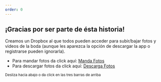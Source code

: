 ```yaml
---
order: 0
---
```

## ¡Gracias por ser parte de ésta historia! 

Creamos un Dropbox al que todos pueden acceder para subir/bajar fotos y videos de la boda (aunque les aparezca la opción de descargar la app o registrarse pueden ignorarla).
<ul>
  <li>Para mandar fotos da click aquí: <a href="https://dropbox.com/request/oyriRmtb24gWKnCkhMUY">Manda Fotos</a></li>
  <li>Para descargar fotos da click aquí: <a href="https://dropbox.com/scl/fo/v0vrpjgpx0hgfghs9y4uu/h?dl=0&rlkey=wksr9k0q9snw8rmi9oakyxelc">Descarga Fotos</a></li>
</ul>



<small>Desliza hacia abajo o da click en las tres barras de arriba</small>



